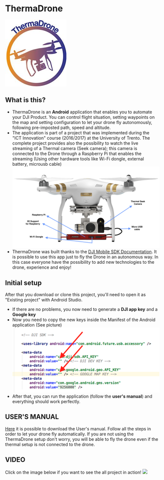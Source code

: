 # ThermaDrone

![](https://github.com/AlessioSpallino/ThermaDrone/blob/master/LOGO.jpg)

## What is this?
  - ThermaDrone is an **Android** application that enables you to automate your DJI Product. You can control flight situation, setting waypoints on the map and setting configuration to let your drone fly autonomously, following pre-imposted path, speed and altitude.
  - The application is part of a project that was implemented during the "ICT Innovation" course (2016/2017) at the University of Trento. The complete project provides also the possibility to watch the live streaming of a Thermal camera (Seek camera); this camera is connected to the Drone through a Raspberry Pi that enables the streaming (Using other hardware tools like Wi-Fi dongle, external battery, microusb cable)
![](https://github.com/AlessioSpallino/ThermaDrone/blob/master/drone.png)
  - ThermaDrone was built thanks to the [DJI Mobile SDK Documentation](https://developer.dji.com/mobile-sdk/documentation/introduction/index.html). It is possible to use this app just to fly the Drone in an autonomous way. In this case everyone have the possibility to add new technologies to the drone, experience and enjoy!
  
## Initial setup
After that you download or clone this project, you'll need to open it as "Existing project" with Android Studio.
  - If there are no problems, you now need to generate a **DJI app key** and a **Google key**
  - Now you need to copy the new keys inside the Manifest of the Android application (See picture)
 ![](https://github.com/AlessioSpallino/ThermaDrone/blob/master/Credentials_Manifest.png)
  - After that, you can run the application (follow the **user's manual**) and everything should work perfectly.

## USER'S MANUAL
[Here](https://github.com/AlessioSpallino/ThermaDrone/blob/master/ThermaDrone_Users_Manual.pdf) it is possible to download the User's manual. Follow all the steps in order to let your drone fly automatically.
If you are not using the ThermaDrone setup don't worry, you will be able to fly the drone even if the thermal setup is not connected to the drone.

## VIDEO
Click on the image below if you want to see the all project in action!
[![](https://img.youtube.com/vi/ifQu9xENR5M/0.jpg)](https://www.youtube.com/watch?v=ifQu9xENR5M)
